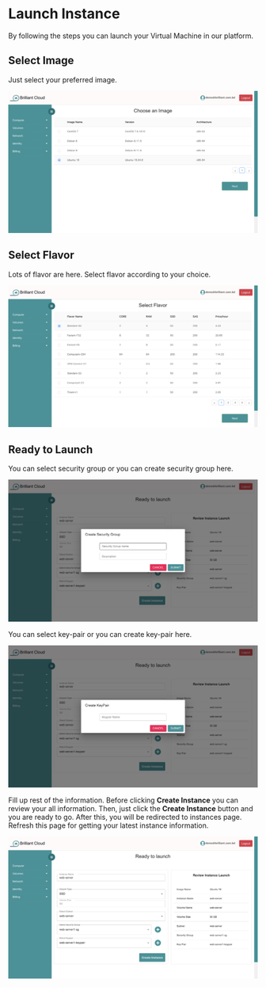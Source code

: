 # Launch Instance

By following the steps you can launch your Virtual Machine in our platform.

## Select Image

Just select your preferred image.

![select-image](./images/select-image.png)

## Select Flavor

Lots of flavor are here. Select flavor according to your choice.

![select-flavor](./images/select-flavor.png)

## Ready to Launch

You can select security group or you can create security group here.

![launch-instance-sg](./images/launch-instance-sg.png)

You can select key-pair or you can create key-pair here.

![launch-instance-keypair](./images/launch-instance-keypair.png)

Fill up rest of the information. Before clicking **Create Instance** you can review your all information. Then, just click the **Create Instance** button and you are ready to go. After this, you will be redirected to instances page. Refresh this page for getting your latest instance information.

![launch-instance](./images/launch-instance.png)
